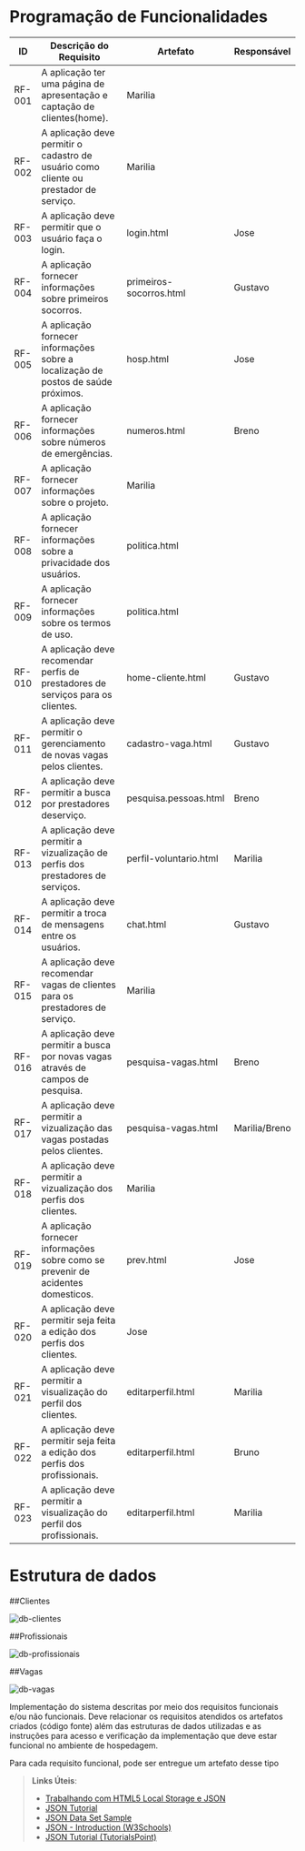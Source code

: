 # Programação de Funcionalidades

|ID    | Descrição do Requisito  | Artefato | Responsável|
|------|-----------------------------------------|----|-------|
|RF-001| A aplicação ter uma página de apresentação e captação de clientes(home). | Marilia |
|RF-002| A aplicação deve permitir o cadastro de usuário como cliente ou prestador de serviço. | Marilia |
|RF-003| A aplicação deve permitir que o usuário faça o login. | login.html | Jose |
|RF-004| A aplicação fornecer informações sobre primeiros socorros. | primeiros-socorros.html | Gustavo |
|RF-005| A aplicação fornecer informações sobre a localização de postos de saúde próximos. | hosp.html  | Jose |
|RF-006| A aplicação fornecer informações sobre números de emergências. |numeros.html | Breno |
|RF-007| A aplicação fornecer informações sobre o projeto. | Marilia |
|RF-008| A aplicação fornecer informações sobre a privacidade dos usuários.  | politica.html | | Bruno |
|RF-009| A aplicação fornecer informações sobre os termos de uso. | politica.html | | Bruno |
|RF-010| A aplicação deve recomendar perfis de prestadores de serviços para os clientes. | home-cliente.html | Gustavo |
|RF-011| A aplicação deve permitir o gerenciamento de novas vagas pelos clientes. | cadastro-vaga.html |Gustavo|
|RF-012| A aplicação deve permitir a busca por prestadores deserviço.| pesquisa.pessoas.html | Breno |
|RF-013| A aplicação deve permitir a vizualização de perfis dos prestadores de serviços.| perfil-voluntario.html | Marilia |
|RF-014| A aplicação deve permitir a troca de mensagens entre os usuários. | chat.html | Gustavo |
|RF-015| A aplicação deve recomendar vagas de clientes para os prestadores de serviço. | Marilia |
|RF-016| A aplicação deve permitir a busca por novas vagas através de campos de pesquisa.| pesquisa-vagas.html | Breno |
|RF-017| A aplicação deve permitir a vizualização das vagas postadas pelos clientes. | pesquisa-vagas.html |Marilia/Breno |
|RF-018| A aplicação deve permitir a vizualização dos perfis dos clientes. | Marilia |
|RF-019| A aplicação fornecer informações sobre como se prevenir de acidentes domesticos. | prev.html  | Jose |
|RF-020| A aplicação deve permitir seja feita a edição dos perfis dos clientes. | Jose |
|RF-021| A aplicação deve permitir a visualização do perfil dos clientes. | editarperfil.html | Marilia |
|RF-022| A aplicação deve permitir seja feita a edição dos perfis dos profissionais. | editarperfil.html | Bruno | 
|RF-023| A aplicação deve permitir a visualização do perfil dos profissionais. | editarperfil.html | Marilia |


# Estrutura de dados

##Clientes

![db-clientes](https://user-images.githubusercontent.com/43422620/204393409-453d9795-0bf8-4c9d-b17d-04377f6bb0d0.jpg)

##Profissionais

![db-profissionais](https://user-images.githubusercontent.com/43422620/204393444-be591b13-bfad-47d7-bbff-985894391eed.JPG)

##Vagas

![db-vagas](https://user-images.githubusercontent.com/43422620/204393585-58167439-4976-4b23-a3d9-495c06c62dcf.JPG)

Implementação do sistema descritas por meio dos requisitos funcionais e/ou não funcionais. Deve relacionar os requisitos atendidos os artefatos criados (código fonte) além das estruturas de dados utilizadas e as instruções para acesso e verificação da implementação que deve estar funcional no ambiente de hospedagem.

Para cada requisito funcional, pode ser entregue um artefato desse tipo

> **Links Úteis**:
>
> - [Trabalhando com HTML5 Local Storage e JSON](https://www.devmedia.com.br/trabalhando-com-html5-local-storage-e-json/29045)
> - [JSON Tutorial](https://www.w3resource.com/JSON)
> - [JSON Data Set Sample](https://opensource.adobe.com/Spry/samples/data_region/JSONDataSetSample.html)
> - [JSON - Introduction (W3Schools)](https://www.w3schools.com/js/js_json_intro.asp)
> - [JSON Tutorial (TutorialsPoint)](https://www.tutorialspoint.com/json/index.htm)
